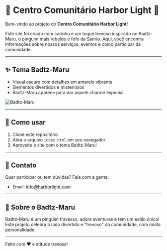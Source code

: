 # 🖤 Centro Comunitário Harbor Light 🖤

Bem-vindo ao projeto do **Centro Comunitário Harbor Light**!

Este site foi criado com carinho e um toque trevoso inspirado no Badtz-Maru, o pinguim mais rebelde e fofo da Sanrio. Aqui, você encontra informações sobre nossos serviços, eventos e como participar da comunidade.

---

## ✨ Tema Badtz-Maru

- Visual escuro com detalhes em amarelo vibrante
- Elementos divertidos e misteriosos
- Badtz-Maru aparece para dar aquele charme especial

![Badtz-Maru](https://gallerypng.com/wp-content/uploads/2024/10/Badtz-Maru-Png-Image-Free.png)

---

## 🚀 Como usar

1. Clone este repositório
2. Abra o arquivo `index.html` em seu navegador
3. Aproveite o site com o tema Badtz-Maru!

---

## 💌 Contato

Quer participar ou tem dúvidas? Fale com a gente:
- Email: info@harborlight.com

---

## 🐧 Sobre o Badtz-Maru

Badtz-Maru é um pinguim travesso, adora aventuras e tem um estilo único! Este projeto celebra o lado divertido e "trevoso" da comunidade, com muita personalidade.

---

Feito com ♥ e atitude trevosa!